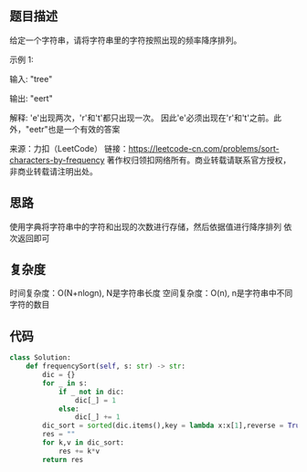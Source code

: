 ## 题目描述
给定一个字符串，请将字符串里的字符按照出现的频率降序排列。

示例 1:

输入:
"tree"

输出:
"eert"

解释:
'e'出现两次，'r'和't'都只出现一次。
因此'e'必须出现在'r'和't'之前。此外，"eetr"也是一个有效的答案

来源：力扣（LeetCode）
链接：https://leetcode-cn.com/problems/sort-characters-by-frequency
著作权归领扣网络所有。商业转载请联系官方授权，非商业转载请注明出处。

## 思路
使用字典将字符串中的字符和出现的次数进行存储，然后依据值进行降序排列
依次返回即可

## 复杂度
时间复杂度：O(N+nlogn), N是字符串长度
空间复杂度：O(n), n是字符串中不同字符的数目

## 代码
```python
class Solution:
    def frequencySort(self, s: str) -> str:
        dic = {}
        for _ in s:
            if _ not in dic:
                dic[_] = 1
            else:
                dic[_] += 1
        dic_sort = sorted(dic.items(),key = lambda x:x[1],reverse = True)
        res = ""
        for k,v in dic_sort:
            res += k*v
        return res
```
